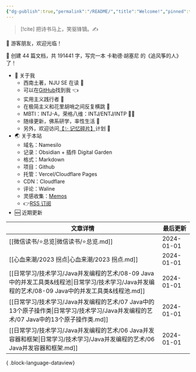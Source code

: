 ```yaml
---
{"dg-publish":true,"permalink":"/README/","title":"Welcome!","pinned":true,"tags":["home","gardenEntry"],"noteIcon":"1","created":"2023-07-14T17:22:00.770+08:00","updated":"2023-12-27T17:25:36.868+08:00"}
---
```



> [!cite] 把诗书马上，笑驱锋镝。✍️

👋 游客朋友，欢迎光临！

<p><span>👏 创建 44 篇文档，共 191441 字，写完一本 卡勒德·胡塞尼 的《追风筝的人》了！</span></p>

- 🤔 关于我
  - 西南土著，NJU SE 在读 📖
  - 可以在[GitHub](https://github.com/XR-Y)找到我 👈
  - 实用主义践行者 🙌
  - 在极简主义和花里胡哨之间反复横跳 🤹
  - MBTI：INTJ-A，荣格八维：INTJ/ENTJ/INTP 🙋‍♂️
  - 随缘更新，佛系研学，率性生活 🎉
  - 另外，欢迎访问[【✨ 记忆碎片】](https://memos.xryu.top)计划 👀
- 🌏 关于本站
  - 域名：Namesilo
  - 记录：Obsidian + 插件 Digital Garden
  - 格式：Markdown
  - 项目：Github
  - 托管：Vercel/Cloudflare Pages
  - CDN：Cloudflare
  - 评论：Waline
  - 灵感收集：[Memos](https://usememos.com/)
  - 👉[RSS 订阅](https://xryu.top/feed.xml)
- 🆕 近期更新

| 文章详情                                                                                               | 最后更新       |
| -------------------------------------------------------------------------------------------------- | ---------- |
| [[微信读书/⭐总览\|微信读书/⭐总览.md]]                                                                       | 2024-01-01 |
| [[心血来潮/2023 拐点\|心血来潮/2023 拐点.md]]                                                               | 2024-01-01 |
| [[日常学习/技术学习/Java并发编程的艺术/08-09 Java中的并发工具类&线程池\|日常学习/技术学习/Java并发编程的艺术/08-09 Java中的并发工具类&线程池.md]] | 2024-01-01 |
| [[日常学习/技术学习/Java并发编程的艺术/07 Java中的13个原子操作类\|日常学习/技术学习/Java并发编程的艺术/07 Java中的13个原子操作类.md]]         | 2024-01-01 |
| [[日常学习/技术学习/Java并发编程的艺术/06 Java并发容器和框架\|日常学习/技术学习/Java并发编程的艺术/06 Java并发容器和框架.md]]               | 2024-01-01 |

{ .block-language-dataview}
